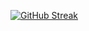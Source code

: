 [![GitHub Streak](https://streak-stats.demolab.com?user=bedminer1&theme=dark&hide_border=true&hide_longest_streak=true)](https://git.io/streak-stats)